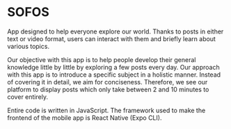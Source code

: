 # SOFOS


App designed to help everyone explore our world. Thanks to posts in either text or video format, users can interact with them and briefly learn about various topics. 


Our objective with this app is to help people develop their general knowledge little by little by exploring a few posts every day. Our approach with this app is to introduce a specific subject in a holistic manner. Instead of covering it in detail, we aim for conciseness. Therefore, we see our platform to display posts which only take between 2 and 10 minutes to cover entirely. 


Entire code is written in JavaScript. The framework used to make the frontend of the mobile app is React Native (Expo CLI). 

